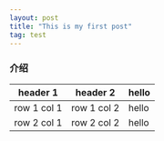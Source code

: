```yaml
---
layout: post
title: "This is my first post"
tag: test
---
```



### 介绍

header 1 | header 2 | hello
---|---|---
row 1 col 1 | row 1 col 2 | hello
row 2 col 1 | row 2 col 2 | hello


